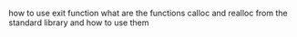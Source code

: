 how to use exit function
what are the functions calloc and realloc from the standard library and how to use them
